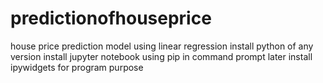 # predictionofhouseprice
house price prediction model using linear regression
install python of any version
install jupyter notebook using pip in command prompt
later install ipywidgets for program purpose
